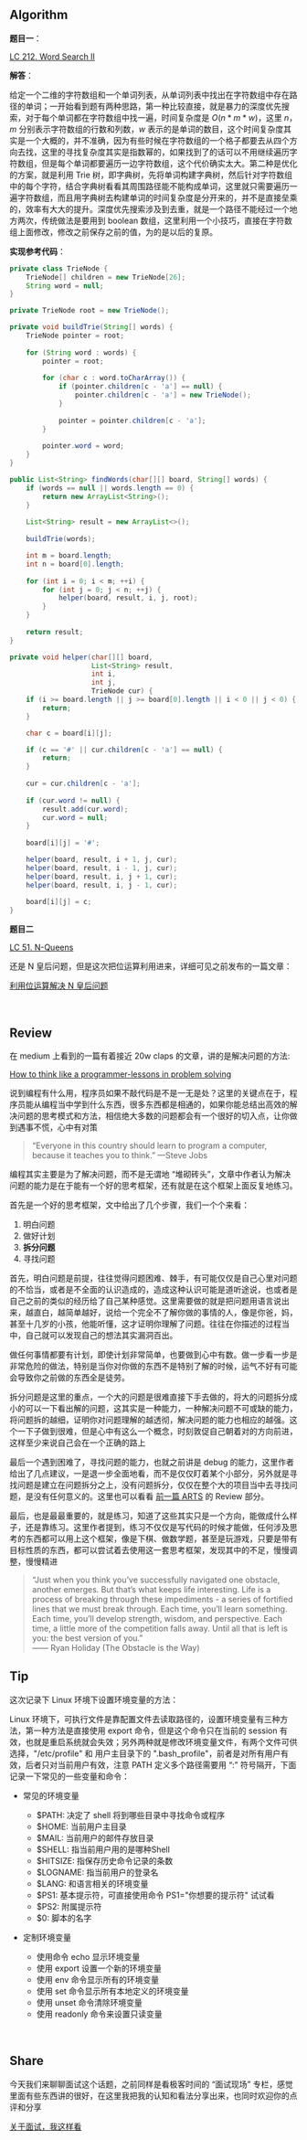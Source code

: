 ## Algorithm

**题目一**：<br>

[LC 212. Word Search II ](https://leetcode.com/problems/word-search-ii/)

**解答**：<br>

给定一个二维的字符数组和一个单词列表，从单词列表中找出在字符数组中存在路径的单词；一开始看到题有两种思路，第一种比较直接，就是暴力的深度优先搜索，对于每个单词都在字符数组中找一遍，时间复杂度是 $O(n*m*w)$，这里 $n$，$m$ 分别表示字符数组的行数和列数，$w$ 表示的是单词的数目，这个时间复杂度其实是一个大概的，并不准确，因为有些时候在字符数组的一个格子都要去从四个方向去找，这里的寻找复杂度其实是指数幂的，如果找到了的话可以不用继续遍历字符数组，但是每个单词都要遍历一边字符数组，这个代价确实太大。第二种是优化的方案，就是利用 Trie 树，即字典树，先将单词构建字典树，然后针对字符数组中的每个字符，结合字典树看看其周围路径能不能构成单词，这里就只需要遍历一遍字符数组，而且用字典树去构建单词的时间复杂度是分开来的，并不是直接垒乘的，效率有大大的提升。深度优先搜索涉及到去重，就是一个路径不能经过一个地方两次，传统做法是要用到 boolean 数组，这里利用一个小技巧，直接在字符数组上面修改，修改之前保存之前的值，为的是以后的复原。

**实现参考代码**：

```java
private class TrieNode {
    TrieNode[] children = new TrieNode[26];
    String word = null;
}

private TrieNode root = new TrieNode();

private void buildTrie(String[] words) {
    TrieNode pointer = root;
    
    for (String word : words) {
        pointer = root;
        
        for (char c : word.toCharArray()) {
            if (pointer.children[c - 'a'] == null) {
                pointer.children[c - 'a'] = new TrieNode();
            }
            
            pointer = pointer.children[c - 'a'];
        }
        
        pointer.word = word;
    }
}

public List<String> findWords(char[][] board, String[] words) {
    if (words == null || words.length == 0) {
        return new ArrayList<String>();
    }
    
    List<String> result = new ArrayList<>();
    
    buildTrie(words);

    int m = board.length;
    int n = board[0].length;
    
    for (int i = 0; i < m; ++i) {
        for (int j = 0; j < n; ++j) {
            helper(board, result, i, j, root);
        }
    }
    
    return result;
}

private void helper(char[][] board, 
                    List<String> result, 
                    int i, 
                    int j, 
                    TrieNode cur) {
    if (i >= board.length || j >= board[0].length || i < 0 || j < 0) {
        return;
    }

    char c = board[i][j];

    if (c == '#' || cur.children[c - 'a'] == null) {
        return;
    }
    
    cur = cur.children[c - 'a'];
    
    if (cur.word != null) {
        result.add(cur.word);
        cur.word = null;
    }
    
    board[i][j] = '#';

    helper(board, result, i + 1, j, cur);
    helper(board, result, i - 1, j, cur);
    helper(board, result, i, j + 1, cur);
    helper(board, result, i, j - 1, cur);
    
    board[i][j] = c;
}
```

**题目二**

[LC 51. N-Queens ](https://leetcode.com/problems/n-queens/)

还是 N 皇后问题，但是这次把位运算利用进来，详细可见之前发布的一篇文章：
<br>

[利用位运算解决 N 皇后问题](./利用位运算解决N皇后问题)

<br>

## Review
在 medium 上看到的一篇有着接近 20w claps 的文章，讲的是解决问题的方法:<br>

[How to think like a programmer-lessons in problem solving](https://medium.freecodecamp.org/how-to-think-like-a-programmer-lessons-in-problem-solving-d1d8bf1de7d2) 

说到编程有什么用，程序员如果不敲代码是不是一无是处？这里的关键点在于，程序员能从编程当中学到什么东西，很多东西都是相通的，如果你能总结出高效的解决问题的思考模式和方法，相信绝大多数的问题都会有一个很好的切入点，让你做到遇事不慌，心中有对策

>“Everyone in this country should learn to program a computer, because it teaches you to think.” —Steve Jobs

编程其实主要是为了解决问题，而不是无谓地 “堆砌砖头”，文章中作者认为解决问题的能力是在于能有一个好的思考框架，还有就是在这个框架上面反复地练习。

首先是一个好的思考框架，文中给出了几个步骤，我们一个个来看：

1. 明白问题 
2. 做好计划
3. **拆分问题**
4. 寻找问题

首先，明白问题是前提，往往觉得问题困难、棘手，有可能仅仅是自己心里对问题的不恰当，或者是不全面的认识造成的，造成这种认识可能是道听途说，也或者是自己之前的类似的经历给了自己某种感觉。这里需要做的就是把问题用语言说出来，越直白，越简单越好，说给一个完全不了解你做的事情的人，像是你爸，妈，甚至十几岁的小孩，他能听懂，这才证明你理解了问题。往往在你描述的过程当中，自己就可以发现自己的想法其实漏洞百出。

做任何事情都要有计划，即使计划非常简单，也要做到心中有数。做一步看一步是非常危险的做法，特别是当你对你做的东西不是特别了解的时候，运气不好有可能会导致你之前做的东西全是徒劳。

拆分问题是这里的重点，一个大的问题是很难直接下手去做的，将大的问题拆分成小的可以一下看出解的问题，这其实是一种能力，一种解决问题不可或缺的能力，将问题拆的越细，证明你对问题理解的越透彻，解决问题的能力也相应的越强。这个一下子做到很难，但是心中有这么一个概念，时刻敦促自己朝着对的方向前进，这样至少来说自己会在一个正确的路上

最后一个遇到困难了，寻找问题的能力，也就之前讲是 debug 的能力，这里作者给出了几点建议，一是退一步全面地看，而不是仅仅盯着某个小部分，另外就是寻找问题是建立在问题拆分之上，没有问题拆分，仅仅在整个大的项目当中去寻找问题，是没有任何意义的。这里也可以看看 [前一篇 ARTS](https://juejin.im/post/5ca68d21f265da30c7042c34) 的 Review 部分。

最后，也是最最重要的，就是练习，知道了这些其实只是一个方向，能做成什么样子，还是靠练习。这里作者提到，练习不仅仅是写代码的时候才能做，任何涉及思考的东西都可以用上这个框架，像是下棋、做数学题，甚至是玩游戏，只要是带有目标性质的东西，都可以尝试着去使用这一套思考框架，发现其中的不足，慢慢调整，慢慢精进
>“Just when you think you’ve successfully navigated one obstacle, another emerges. But that’s what keeps life interesting. Life is a process of breaking through these impediments - a series of fortified lines that we must break through.
Each time, you’ll learn something.
Each time, you’ll develop strength, wisdom, and perspective.
Each time, a little more of the competition falls away. Until all that is left is you: the best version of you.”<br>
—— Ryan Holiday (The Obstacle is the Way)

## Tip
这次记录下 Linux 环境下设置环境变量的方法：

Linux 环境下，可执行文件是靠配置文件去读取路径的，设置环境变量有三种方法，第一种方法是直接使用 export 命令，但是这个命令只在当前的 session 有效，也就是重启系统就会失效；另外两种就是修改环境变量文件，有两个文件可供选择，"/etc/profile" 和 用户主目录下的 ".bash_profile"，前者是对所有用户有效，后者只对当前用户有效，注意 PATH 定义多个路径需要用 “:” 符号隔开，下面记录一下常见的一些变量和命令：

* 常见的环境变量 
    * $PATH: 决定了 shell 将到哪些目录中寻找命令或程序
    * $HOME: 当前用户主目录
    * $MAIL: 当前用户的邮件存放目录
    * $SHELL: 指当前用户用的是哪种Shell
    * $HITSIZE: 指保存历史命令记录的条数
    * $LOGNAME: 指当前用户的登录名
    * $LANG: 和语言相关的环境变量
    * $PS1: 基本提示符，可直接使用命令 PS1="你想要的提示符" 试试看
    * $PS2: 附属提示符
    * $0: 脚本的名字

* 定制环境变量
    * 使用命令 echo 显示环境变量
    * 使用 export 设置一个新的环境变量
    * 使用 env 命令显示所有的环境变量
    * 使用 set 命令显示所有本地定义的环境变量
    * 使用 unset 命令清除环境变量
    * 使用 readonly 命令来设置只读变量

<br>

## Share
今天我们来聊聊面试这个话题，之前同样是看极客时间的 “面试现场” 专栏，感觉里面有些东西讲的很好，在这里我把我的认知和看法分享出来，也同时欢迎你的点评和分享
<br>

[关于面试，我这样看](./关于面试，我这样看)